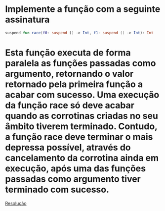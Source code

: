 # Implemente a função com a seguinte assinatura
```kotlin
suspend fun race(f0: suspend () -> Int, f1: suspend () -> Int): Int
```
# Esta função executa de forma paralela as funções passadas como argumento, retornando o valor retornado pela primeira função a acabar com sucesso. Uma execução da função race só deve acabar quando as corrotinas criadas no seu âmbito tiverem terminado. Contudo, a função race deve terminar o mais depressa  possível, através do cancelamento da corrotina ainda em execução, após uma das funções passadas como argumento tiver terminado com sucesso.

[Resolução](../src/main/kotlin/race.kt)